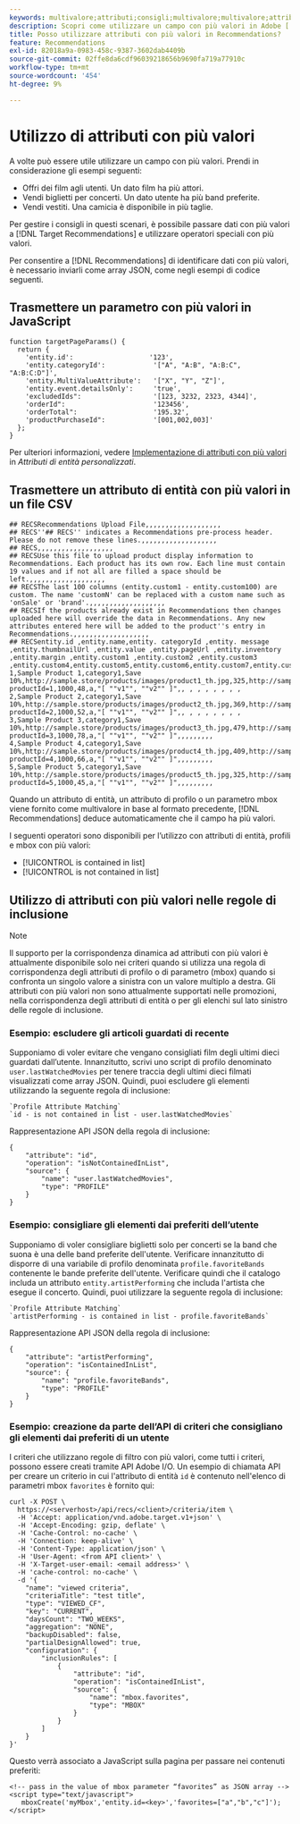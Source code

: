```yaml
---
keywords: multivalore;attributi;consigli;multivalore;multivalore;attributi;consigli;multivalore
description: Scopri come utilizzare un campo con più valori in Adobe [!DNL Target] Recommendations utilizzando operatori speciali con più valori, ad esempio per consigliare film con più attori.
title: Posso utilizzare attributi con più valori in Recommendations?
feature: Recommendations
exl-id: 82018a9a-0983-458c-9387-3602dab4409b
source-git-commit: 02ffe8da6cdf96039218656b9690fa719a77910c
workflow-type: tm+mt
source-wordcount: '454'
ht-degree: 9%

---
```


# Utilizzo di attributi con più valori

A volte può essere utile utilizzare un campo con più valori. Prendi in considerazione gli esempi seguenti:

* Offri dei film agli utenti. Un dato film ha più attori.
* Vendi biglietti per concerti. Un dato utente ha più band preferite.
* Vendi vestiti. Una camicia è disponibile in più taglie.

Per gestire i consigli in questi scenari, è possibile passare dati con più valori a [!DNL Target Recommendations] e utilizzare operatori speciali con più valori.

Per consentire a [!DNL Recommendations] di identificare dati con più valori, è necessario inviarli come array JSON, come negli esempi di codice seguenti.

## Trasmettere un parametro con più valori in JavaScript

```
function targetPageParams() { 
  return { 
    'entity.id':                   '123', 
    'entity.categoryId':            '["A", "A:B", "A:B:C", "A:B:C:D"]',        
    'entity.MultiValueAttribute':   '["X", "Y", "Z"]', 
    'entity.event.detailsOnly':     'true', 
    'excludedIds":                  '[123, 3232, 2323, 4344]', 
    'orderId":                      '123456', 
    'orderTotal":                   '195.32', 
    'productPurchaseId":            '[001,002,003]' 
  }; 
}
```

Per ulteriori informazioni, vedere [Implementazione di attributi con più valori](/help/main/c-recommendations/c-products/custom-entity-attributes.md#section_80FEFE49E8AF415D99B739AA3CBA2A14) in *Attributi di entità personalizzati*.

## Trasmettere un attributo di entità con più valori in un file CSV

```
## RECSRecommendations Upload File,,,,,,,,,,,,,,,,,,,
## RECS''## RECS'' indicates a Recommendations pre-process header. Please do not remove these lines.,,,,,,,,,,,,,,,,,,,
## RECS,,,,,,,,,,,,,,,,,,,
## RECSUse this file to upload product display information to Recommendations. Each product has its own row. Each line must contain 19 values and if not all are filled a space should be left.,,,,,,,,,,,,,,,,,,,
## RECSThe last 100 columns (entity.custom1 - entity.custom100) are custom. The name 'customN' can be replaced with a custom name such as 'onSale' or 'brand'.,,,,,,,,,,,,,,,,,,,
## RECSIf the products already exist in Recommendations then changes uploaded here will override the data in Recommendations. Any new attributes entered here will be added to the product''s entry in Recommendations.,,,,,,,,,,,,,,,,,,,
## RECSentity.id ,entity.name,entity. categoryId ,entity. message ,entity.thumbnailUrl ,entity.value ,entity.pageUrl ,entity.inventory ,entity.margin ,entity.custom1 ,entity.custom2 ,entity.custom3 ,entity.custom4,entity.custom5,entity.custom6,entity.custom7,entity.custom8,entity.custom9,entity.custom10,
1,Sample Product 1,category1,Save 10%,http://sample.store/products/images/product1_th.jpg,325,http://sample.store/products/product_detail.jsp?productId=1,1000,48,a,"[ ""v1"", ""v2"" ]",, , , , , , , ,
2,Sample Product 2,category1,Save 10%,http://sample.store/products/images/product2_th.jpg,369,http://sample.store/products/product_detail.jsp?productId=2,1000,52,a,"[ ""v1"", ""v2"" ]",, , , , , , , ,
3,Sample Product 3,category1,Save 10%,http://sample.store/products/images/product3_th.jpg,479,http://sample.store/products/product_detail.jsp?productId=3,1000,78,a,"[ ""v1"", ""v2"" ]",,,,,,,,,
4,Sample Product 4,category1,Save 10%,http://sample.store/products/images/product4_th.jpg,409,http://sample.store/products/product_detail.jsp?productId=4,1000,66,a,"[ ""v1"", ""v2"" ]",,,,,,,,,
5,Sample Product 5,category1,Save 10%,http://sample.store/products/images/product5_th.jpg,325,http://sample.store/products/product_detail.jsp?productId=5,1000,45,a,"[ ""v1"", ""v2"" ]",,,,,,,,, 
```

Quando un attributo di entità, un attributo di profilo o un parametro mbox viene fornito come multivalore in base al formato precedente, [!DNL Recommendations] deduce automaticamente che il campo ha più valori.

I seguenti operatori sono disponibili per l’utilizzo con attributi di entità, profili e mbox con più valori:

* [!UICONTROL is contained in list]
* [!UICONTROL is not contained in list]

## Utilizzo di attributi con più valori nelle regole di inclusione

>[!NOTE]
>
>Il supporto per la corrispondenza dinamica ad attributi con più valori è attualmente disponibile solo nei criteri quando si utilizza una regola di corrispondenza degli attributi di profilo o di parametro (mbox) quando si confronta un singolo valore a sinistra con un valore multiplo a destra. Gli attributi con più valori non sono attualmente supportati nelle promozioni, nella corrispondenza degli attributi di entità o per gli elenchi sul lato sinistro delle regole di inclusione.

### Esempio: escludere gli articoli guardati di recente

Supponiamo di voler evitare che vengano consigliati film degli ultimi dieci guardati dall’utente. Innanzitutto, scrivi uno script di profilo denominato `user.lastWatchedMovies` per tenere traccia degli ultimi dieci filmati visualizzati come array JSON. Quindi, puoi escludere gli elementi utilizzando la seguente regola di inclusione:

```
`Profile Attribute Matching`
`id - is not contained in list - user.lastWatchedMovies`
```

Rappresentazione API JSON della regola di inclusione:

```
{
    "attribute": "id",
    "operation": "isNotContainedInList",
    "source": {
        "name": "user.lastWatchedMovies",
        "type": "PROFILE"
    }
} 
```

### Esempio: consigliare gli elementi dai preferiti dell’utente

Supponiamo di voler consigliare biglietti solo per concerti se la band che suona è una delle band preferite dell&#39;utente. Verificare innanzitutto di disporre di una variabile di profilo denominata `profile.favoriteBands` contenente le bande preferite dell&#39;utente. Verificare quindi che il catalogo includa un attributo `entity.artistPerforming` che includa l&#39;artista che esegue il concerto. Quindi, puoi utilizzare la seguente regola di inclusione:

```
`Profile Attribute Matching`
`artistPerforming - is contained in list - profile.favoriteBands`
```

Rappresentazione API JSON della regola di inclusione:

```
{
    "attribute": "artistPerforming",
    "operation": "isContainedInList",
    "source": {
        "name": "profile.favoriteBands",
        "type": "PROFILE"
    }
}
```

### Esempio: creazione da parte dell’API di criteri che consigliano gli elementi dai preferiti di un utente

I criteri che utilizzano regole di filtro con più valori, come tutti i criteri, possono essere creati tramite API Adobe I/O. Un esempio di chiamata API per creare un criterio in cui l&#39;attributo di entità `id` è contenuto nell&#39;elenco di parametri mbox `favorites` è fornito qui:

```
curl -X POST \
  https://<serverhost>/api/recs/<client>/criteria/item \
  -H 'Accept: application/vnd.adobe.target.v1+json' \
  -H 'Accept-Encoding: gzip, deflate' \
  -H 'Cache-Control: no-cache' \
  -H 'Connection: keep-alive' \
  -H 'Content-Type: application/json' \
  -H 'User-Agent: <from API client>' \
  -H 'X-Target-user-email: <email address>' \
  -H 'cache-control: no-cache' \
  -d '{
    "name": "viewed criteria",
    "criteriaTitle": "test title",
    "type": "VIEWED_CF",
    "key": "CURRENT",
    "daysCount": "TWO_WEEKS",
    "aggregation": "NONE",
    "backupDisabled": false,
    "partialDesignAllowed": true,
    "configuration": {
        "inclusionRules": [
            {
                "attribute": "id",
                "operation": "isContainedInList",
                "source": {
                    "name": "mbox.favorites",
                    "type": "MBOX"
                }
            }
        ]
    }
}'
```

Questo verrà associato a JavaScript sulla pagina per passare nei contenuti preferiti:

```
<!-- pass in the value of mbox parameter “favorites” as JSON array -->
<script type="text/javascript">
   mboxCreate('myMbox','entity.id=<key>','favorites=["a","b","c"]');
</script>
```
